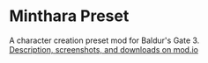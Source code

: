 # Minthara Preset
A character creation preset mod for Baldur's Gate 3.\
[Description, screenshots, and downloads on mod.io](https://mod.io/g/baldursgate3/m/minthara-preset)
